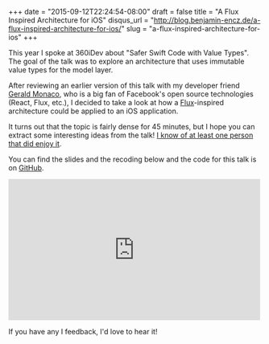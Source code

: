 +++
date = "2015-09-12T22:24:54-08:00"
draft = false
title = "A Flux Inspired Architecture for iOS"
disqus_url = "http://blog.benjamin-encz.de/a-flux-inspired-architecture-for-ios/"
slug = "a-flux-inspired-architecture-for-ios"
+++

This year I spoke at 360iDev about "Safer Swift Code with Value Types". The goal of the talk was to explore an architecture that uses immutable value types for the model layer.

<!--more-->

After reviewing an earlier version of this talk with my developer friend [Gerald Monaco](https://twitter.com/devknoll), who is a big fan of Facebook's open source technologies (React, Flux, etc.), I decided to take a look at how a [Flux](https://facebook.github.io/flux/)-inspired architecture could be applied to an iOS application.

It turns out that the topic is fairly dense for 45 minutes, but I hope you can extract some interesting ideas from the talk! [I know of at least one person that did enjoy it](http://www.scopelift.co/blog/360idev-redux).

You can find the slides and the recoding below and the code for this talk is on [GitHub](https://github.com/Ben-G/Twitter-Swift-Flux).

<script async class="speakerdeck-embed" data-id="40fe96de88ee419785be74589f52998c" data-ratio="1.77777777777778" src="//speakerdeck.com/assets/embed.js"></script>

<iframe src="https://player.vimeo.com/video/137543393" width="500" height="281" frameborder="0" webkitallowfullscreen mozallowfullscreen allowfullscreen></iframe>

If you have any I feedback, I'd love to hear it!
